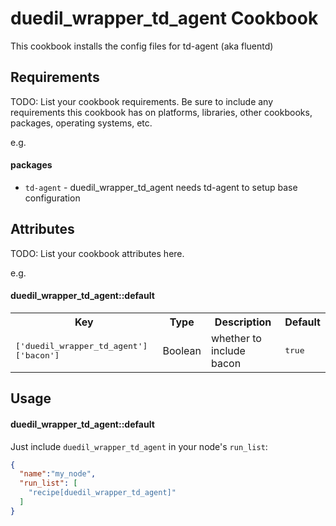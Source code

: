 duedil_wrapper_td_agent Cookbook
=======================
This cookbook installs the config files for td-agent (aka fluentd)


Requirements
------------
TODO: List your cookbook requirements. Be sure to include any requirements this cookbook has on platforms, libraries, other cookbooks, packages, operating systems, etc.

e.g.
#### packages
- `td-agent` - duedil_wrapper_td_agent needs td-agent to setup base configuration

Attributes
----------
TODO: List your cookbook attributes here.

e.g.
#### duedil_wrapper_td_agent::default
<table>
  <tr>
    <th>Key</th>
    <th>Type</th>
    <th>Description</th>
    <th>Default</th>
  </tr>
  <tr>
    <td><tt>['duedil_wrapper_td_agent']['bacon']</tt></td>
    <td>Boolean</td>
    <td>whether to include bacon</td>
    <td><tt>true</tt></td>
  </tr>
</table>

Usage
-----
#### duedil_wrapper_td_agent::default
Just include `duedil_wrapper_td_agent` in your node's `run_list`:

```json
{
  "name":"my_node",
  "run_list": [
    "recipe[duedil_wrapper_td_agent]"
  ]
}
```
